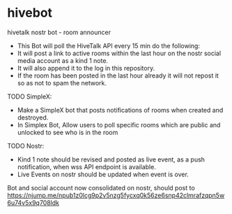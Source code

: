 # hivebot
hivetalk nostr bot - room announcer

- This Bot will poll the HiveTalk API every 15 min do the following: 
- It will post a link to active rooms within the last hour on the nostr social media account as a kind 1 note.
- It will also append it to the log in this repository. 
- If the room has been posted in the last hour already it will not repost it so as not to spam the network.

TODO SimpleX:  
- Make a SimpleX bot that posts notifications of rooms when created and destroyed.
- In Simplex Bot, Allow users to poll specific rooms which are public and unlocked to see who is in the room

TODO Nostr:
- Kind 1 note should be revised and posted as live event, as a push notification, when wss API endpoint is available.
- Live Events on nostr should be updated when event is over.
  

Bot and social account now consolidated on nostr, should post to 
https://njump.me/npub1z0lcg9p2v5nzg5fycxq0k56ze6snp42clmrafzqpn5w6u74v5x9q708ldk
